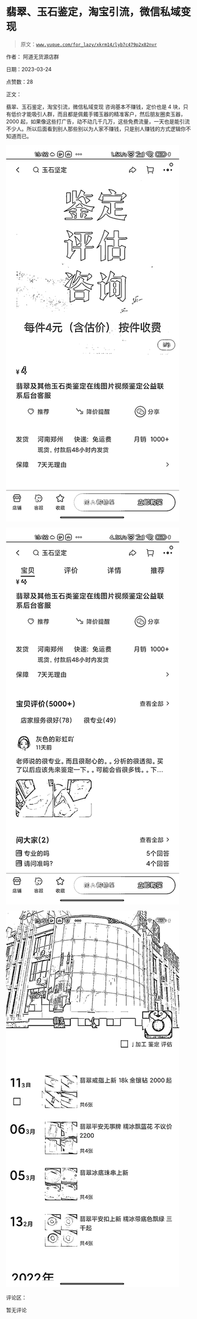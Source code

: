 # 翡翠、玉石鉴定，淘宝引流，微信私域变现

> 原文：[`www.yuque.com/for_lazy/xkrm14/lyb7c479p2x82nvr`](https://www.yuque.com/for_lazy/xkrm14/lyb7c479p2x82nvr)

作者： 阿道无货源店群

日期：2023-03-24

点赞数：28

正文：

翡翠、玉石鉴定，淘宝引流，微信私域变现 咨询基本不赚钱，定价也是 4 块，只有低价才能吸引人群，而且都是佩戴手镯玉器的精准客户，然后朋友圈卖玉器，2000 起，如果像这些打广告，动不动几千几万，这些免费流量，一天也是能引流不少人。所以后面看到别人那些别以为人家不赚钱，只是别人赚钱的方式逻辑你不知道而已。

![](img/e0084734562b682b8840b406cc76c5ee.png)

![](img/5db71a553864886e778271ea2e6937d5.png)

![](img/be01b756e60b0024ec3cabb7793561db.png)

评论区：

暂无评论

